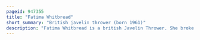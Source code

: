 ```yaml
---
pageid: 947355
title: "Fatima Whitbread"
short_summary: "British javelin thrower (born 1961)"
description: "Fatima Whitbread is a british Javelin Thrower. She broke the World Record with a Throw of 77. 44 M in the qualifying Round of the 1986 european Athletics Championships in Stuttgart, and became the first british Athlete to set a World Record in a throwing Event. Whitbread went on to win the european Title that Year, and took the Gold Medal at the 1987 World Championships. She is also a two-time Olympic Medallist, winning Bronze at the 1984 Summer Olympics and Silver at the 1988 Summer Olympics. She won the same Medals, respectively, in the Commonwealth Games of 1982 and 1986."
---
```

